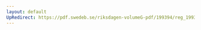 ```yaml
---
layout: default
UpRedirect: https://pdf.swedeb.se/riksdagen-volumeG-pdf/199394/reg_199394/reg_199394_0199.pdf
---
```

